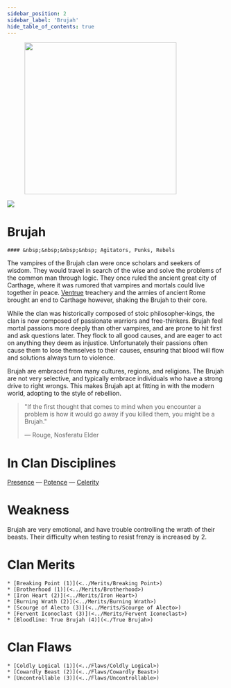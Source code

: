 ```yaml
---
sidebar_position: 2
sidebar_label: 'Brujah'
hide_table_of_contents: true
---
```

<figure className="float-right-img">
  <img src="https://i.fivem.lgbt/tYZtYqXp1f.png" width='350px' />
  <figcaption style={{ fontSize: '0.85em', color: '#666', textAlign: 'center' }}>

  </figcaption>
</figure>

<img src="https://i.fivem.lgbt/PlUgOZSenb.png" className="icon-img" />

# Brujah
    #### &nbsp;&nbsp;&nbsp;&nbsp; Agitators, Punks, Rebels

The vampires of the Brujah clan were once scholars and seekers of wisdom. They would travel in search of the wise and solve the problems of the common man through logic. They once ruled the ancient great city of Carthage, where it was rumored that vampires and mortals could live together in peace. [Ventrue](./Ventrue) treachery and the armies of ancient Rome brought an end to Carthage however, shaking the Brujah to their core.

While the clan was historically composed of stoic philosopher-kings, the clan is now composed of passionate warriors and free-thinkers. Brujah feel mortal passions more deeply than other vampires, and are prone to hit first and ask questions later. They flock to all good causes, and are eager to act on anything they deem as injustice. Unfortunately their passions often cause them to lose themselves to their causes, ensuring that blood will flow and solutions always turn to violence.

Brujah are embraced from many cultures, regions, and religions. The Brujah are not very selective, and typically embrace individuals who have a strong drive to right wrongs. This makes Brujah apt at fitting in with the modern world, adopting to the style of rebellion.

> "If the first thought that comes to mind when you encounter a problem is how it would go away if you killed them, you might be a Brujah."
>
> — Rouge, Nosferatu Elder

# In Clan Disciplines

[Presence](../Disciplines/Presence) — [Potence](../Disciplines/Potence) — [Celerity](../Disciplines/Celerity)

# Weakness

Brujah are very emotional, and have trouble controlling the wrath of their beasts. Their difficulty when testing to resist frenzy is increased by 2.

# Clan Merits

    * [Breaking Point (1)](<../Merits/Breaking Point>)
    * [Brotherhood (1)](<../Merits/Brotherhood>)
    * [Iron Heart (2)](<../Merits/Iron Heart>)
    * [Burning Wrath (2)](<../Merits/Burning Wrath>)
    * [Scourge of Alecto (3)](<../Merits/Scourge of Alecto>)
    * [Fervent Iconoclast (3)](<../Merits/Fervent Iconoclast>)
    * [Bloodline: True Brujah (4)](<./True Brujah>)

# Clan Flaws

    * [Coldly Logical (1)](<../Flaws/Coldly Logical>)
    * [Cowardly Beast (2)](<../Flaws/Cowardly Beast>)
    * [Uncontrollable (3)](<../Flaws/Uncontrollable>)
